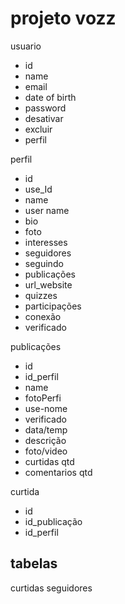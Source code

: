 # projeto vozz

usuario

- id
- name
- email
- date of birth
- password
- desativar
- excluir
- perfil

perfil

- id
- use_Id
- name
- user name
- bio
- foto
- interesses
- seguidores
- seguindo
- publicações
- url_website
- quizzes
- participações
- conexão
- verificado

publicações

- id
- id_perfil
- name
- fotoPerfi
- use-nome
- verificado
- data/temp
- descrição
- foto/video
- curtidas qtd
- comentarios qtd

curtida

- id
- id_publicação
- id_perfil

## tabelas

curtidas seguidores
